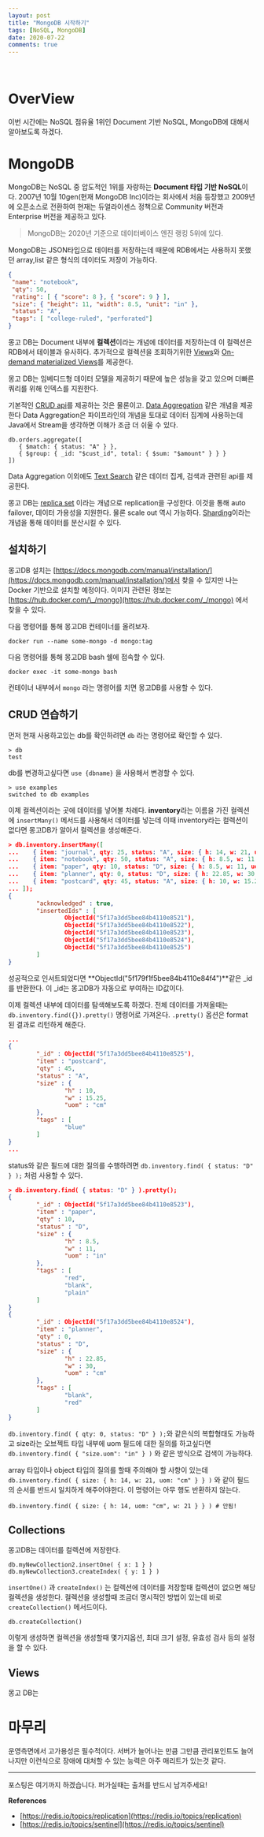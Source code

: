 ```yaml
---
layout: post
title: "MongoDB 시작하기"
tags: [NoSQL, MongoDB]
date: 2020-07-22
comments: true
---
```




<br>

# OverView

이번 시간에는 NoSQL 점유율 1위인 Document 기반 NoSQL, MongoDB에 대해서 알아보도록 하겠다.



# MongoDB

MongoDB는 NoSQL 중 압도적인 1위를 자랑하는 **Document 타입 기반 NoSQL**이다. 2007년 10월 10gen(현재 MongoDB Inc)이라는 회사에서 처음 등장했고 2009년에 오픈소스로 전환하여 현재는 듀얼라이센스 정책으로 Community 버전과 Enterprise 버전을 제공하고 있다.



> MongoDB는 2020년 기준으로 데이터베이스 엔진 랭킹 5위에 있다.

MongoDB는 JSON타입으로 데이터를 저장하는데 때문에 RDB에서는 사용하지 못했던 array,list 같은 형식의 데이터도 저장이 가능하다.

```json
{
 "name": "notebook",
 "qty": 50,
 "rating": [ { "score": 8 }, { "score": 9 } ],
 "size": { "height": 11, "width": 8.5, "unit": "in" },
 "status": "A",
 "tags": [ "college-ruled", "perforated"]
}
```



몽고 DB는 Document 내부에 **컬렉션**이라는 개념에 데이터를 저장하는데 이 컬렉션은 RDB에서 테이블과 유사하다. 추가적으로 컬렉션을 조회하기위한 [Views](https://docs.mongodb.com/manual/core/views/)와 [On-demand materialized Views](https://docs.mongodb.com/manual/core/materialized-views/)를 제공한다.

몽고 DB는 임베디드형 데이터 모델을 제공하기 때문에 높은 성능을 갖고 있으며 더빠른 쿼리를 위해 인덱스를 지원한다.

기본적인 [CRUD api](https://docs.mongodb.com/manual/crud/)를 제공하는 것은 물론이고. [Data Aggregation](https://docs.mongodb.com/manual/core/aggregation-pipeline/)  같은 개념을 제공한다 Data Aggregation은 파이프라인의 개념을 토대로 데이터 집계에 사용하는데 Java에서 Stream을 생각하면 이해가 조금 더 쉬울 수 있다.

```shell
db.orders.aggregate([
   { $match: { status: "A" } },
   { $group: { _id: "$cust_id", total: { $sum: "$amount" } } }
])
```

Data Aggregation 이외에도 [Text Search](https://docs.mongodb.com/manual/text-search/) 같은 데이터 집계, 검색과 관련된 api를 제공한다.

몽고 DB는 [replica set](https://docs.mongodb.com/manual/replication/) 이라는 개념으로 replication을 구성한다. 이것을 통해 auto failover, 데이터 가용성을 지원한다. 물론 scale out 역시 가능하다. [Sharding](https://docs.mongodb.com/manual/sharding/#sharding-introduction)이라는 개념을 통해 데이터를 분산시킬 수 있다.

## 설치하기

몽고DB 설치는 [https://docs.mongodb.com/manual/installation/](https://docs.mongodb.com/manual/installation/)에서 찾을 수 있지만 나는 Docker 기반으로 설치할 예정이다. 이미지 관련된 정보는 [https://hub.docker.com/\_/mongo](https://hub.docker.com/_/mongo) 에서 찾을 수 있다.

다음 명령어를 통해 몽고DB 컨테이너를 올려보자.

```shell
docker run --name some-mongo -d mongo:tag
```

다음 명령어를 통해 몽고DB bash 쉘에 접속할 수 있다.

```shell
docker exec -it some-mongo bash
```

컨테이너 내부에서 `mongo` 라는 명령어를 치면 몽고DB를 사용할 수 있다.

## CRUD 연습하기

먼저 현재 사용하고있는 db를 확인하려면 `db` 라는 명령어로 확인할 수 있다.

```shell
> db
test
```

db를 변경하고싶다면 `use {dbname}` 을 사용해서 변경할 수 있다.

```shell
> use examples
switched to db examples
```

이제 컬렉션이라는 곳에 데이터를 넣어볼 차례다. **inventory**라는 이름을 가진 컬렉션에 `insertMany()` 메서드를 사용해서 데이터를 넣는데 이때 inventory라는 컬렉션이 없다면 몽고DB가 알아서 컬렉션을 생성해준다.

```json
> db.inventory.insertMany([
...    { item: "journal", qty: 25, status: "A", size: { h: 14, w: 21, uom: "cm" }, tags: [ "blank", "red" ] },
...    { item: "notebook", qty: 50, status: "A", size: { h: 8.5, w: 11, uom: "in" }, tags: [ "red", "blank" ] },
...    { item: "paper", qty: 10, status: "D", size: { h: 8.5, w: 11, uom: "in" }, tags: [ "red", "blank", "plain" ] },
...    { item: "planner", qty: 0, status: "D", size: { h: 22.85, w: 30, uom: "cm" }, tags: [ "blank", "red" ] },
...    { item: "postcard", qty: 45, status: "A", size: { h: 10, w: 15.25, uom: "cm" }, tags: [ "blue" ] }
... ]);
{
        "acknowledged" : true,
        "insertedIds" : [
                ObjectId("5f17a3dd5bee84b4110e8521"),
                ObjectId("5f17a3dd5bee84b4110e8522"),
                ObjectId("5f17a3dd5bee84b4110e8523"),
                ObjectId("5f17a3dd5bee84b4110e8524"),
                ObjectId("5f17a3dd5bee84b4110e8525")
        ]
}

```

성공적으로 인서트되었다면 **ObjectId("5f179f1f5bee84b4110e84f4")**같은 _id를 반환한다. 이 _id는 몽고DB가 자동으로 부여하는 ID값이다.

이제 컬렉션 내부에 데이터를 탐색해보도록 하겠다. 전체 데이터를 가져올때는 `db.inventory.find({}).pretty()` 명령어로 가져온다. `.pretty()` 옵션은 format 된 결과로 리턴하게 해준다.

```json
...
{
        "_id" : ObjectId("5f17a3dd5bee84b4110e8525"),
        "item" : "postcard",
        "qty" : 45,
        "status" : "A",
        "size" : {
                "h" : 10,
                "w" : 15.25,
                "uom" : "cm"
        },
        "tags" : [
                "blue"
        ]
}
...
```

status와 같은 필드에 대한 질의를 수행하려면 `db.inventory.find( { status: "D" } );` 처럼 사용할 수 있다.

```json
> db.inventory.find( { status: "D" } ).pretty();
{
        "_id" : ObjectId("5f17a3dd5bee84b4110e8523"),
        "item" : "paper",
        "qty" : 10,
        "status" : "D",
        "size" : {
                "h" : 8.5,
                "w" : 11,
                "uom" : "in"
        },
        "tags" : [
                "red",
                "blank",
                "plain"
        ]
}
{
        "_id" : ObjectId("5f17a3dd5bee84b4110e8524"),
        "item" : "planner",
        "qty" : 0,
        "status" : "D",
        "size" : {
                "h" : 22.85,
                "w" : 30,
                "uom" : "cm"
        },
        "tags" : [
                "blank",
                "red"
        ]
}
```

`db.inventory.find( { qty: 0, status: "D" } );`와 같은식의 복합형태도 가능하고 size라는 오브젝트 타입 내부에 uom 필드에 대한 질의를 하고싶다면 `db.inventory.find( { "size.uom": "in" } )` 와 같은 방식으로 검색이 가능하다.

array 타입이나 object 타입의 질의를 할때 주의해야 할 사항이 있는데 `db.inventory.find( { size: { h: 14, w: 21, uom: "cm" } } )` 와 같이 필드의 순서를 반드시 일치하게 해주어야한다. 이 명령어는 아무 행도 반환하지 않는다. 

```
db.inventory.find( { size: { h: 14, uom: "cm", w: 21 } } ) # 안됨!
```





## Collections

몽고DB는 데이터를 컬렉션에 저장한다.

```
db.myNewCollection2.insertOne( { x: 1 } )
db.myNewCollection3.createIndex( { y: 1 } )
```

`insertOne()` 과 `createIndex()` 는 컬렉션에 데이터를 저장할때 컬렉션이 없으면 해당 컬렉션을 생성한다. 컬렉션을 생성할때 조금더 명시적인 방법이 있는데 바로 `createCollection()` 메서드이다.

```
db.createCollection()
```

이렇게 생성하면 컬렉션을 생성할때 몇가지옵션, 최대 크기 설정, 유효성 검사 등의 설정을 할 수 있다.



## Views 

몽고 DB는 



# 마무리

운영측면에서 고가용성은 필수적이다. 서버가 늘어나는 만큼 그만큼 관리포인트도 늘어나지만 이런식으로 장애에 대처할 수 있는 능력은 아주 매리트가 있는것 같다.



<hr>
포스팅은 여기까지 하겠습니다. 퍼가실때는 출처를 반드시 남겨주세요!


**References**

- [https://redis.io/topics/replication](https://redis.io/topics/replication)
- [https://redis.io/topics/sentinel](https://redis.io/topics/sentinel)